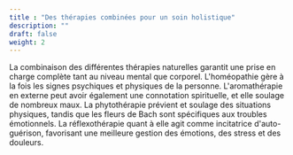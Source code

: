 ```yaml
---
title : "Des thérapies combinées pour un soin holistique"
description: ""
draft: false
weight: 2
---
```


La combinaison des différentes thérapies naturelles garantit une prise en charge complète tant au niveau mental que corporel. L'homéopathie gère à la fois les signes psychiques et physiques de la personne. L'aromathérapie en externe peut avoir également une connotation spirituelle, et elle soulage de nombreux maux. La phytothérapie prévient et soulage des situations physiques, tandis que les fleurs de Bach sont spécifiques aux troubles émotionnels. La réflexothérapie quant à elle agit comme incitatrice d'auto-guérison, favorisant une meilleure gestion des émotions, des stress et des douleurs.
